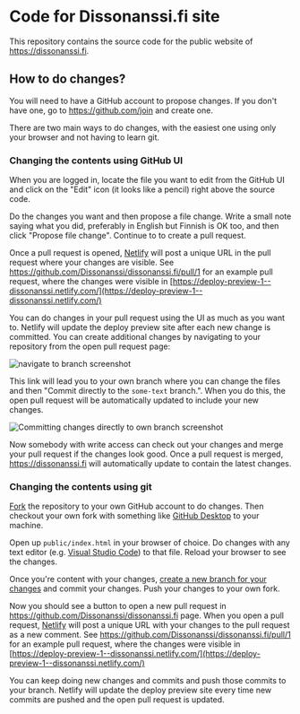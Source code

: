 # Code for Dissonanssi.fi site

This repository contains the source code for the public website of https://dissonanssi.fi.

## How to do changes?

You will need to have a GitHub account to propose changes. If you don't have one, go to https://github.com/join and create one.

There are two main ways to do changes, with the easiest one using only your browser and not having to learn git.

### Changing the contents using GitHub UI

When you are logged in, locate the file you want to edit from the GitHub UI and click on the "Edit" icon (it looks like a pencil) right above the source code.

Do the changes you want and then propose a file change. Write a small note saying what you did, preferably in English but Finnish is OK too, and then click "Propose file change". Continue to to create a pull request.

Once a pull request is opened, [Netlify](https://www.netlify.com/) will post a unique URL in the pull request where your changes are visible. See https://github.com/Dissonanssi/dissonanssi.fi/pull/1 for an example pull request, where the changes were visible in [https://deploy-preview-1--dissonanssi.netlify.com/](https://deploy-preview-1--dissonanssi.netlify.com/)

You can do changes in your pull request using the UI as much as you want to. Netlify will update the deploy preview site after each new change is committed. You can create additional changes by navigating to your repository from the open pull request page:

![navigate to branch screenshot](https://user-images.githubusercontent.com/482561/55458589-08d4f280-55f6-11e9-97b1-bf0e537bdf62.png)

This link will lead you to your own branch where you can change the files and then "Commit directly to the `some-text` branch.". When you do this, the open pull request will be automatically updated to include your new changes.

![Committing changes directly to own branch screenshot](https://user-images.githubusercontent.com/482561/55458770-91ec2980-55f6-11e9-8986-dff6ce06a653.png)

Now somebody with write access can check out your changes and merge your pull request if the changes look good. Once a pull request is merged, https://dissonanssi.fi will automatically update to contain the latest changes.

### Changing the contents using git

[Fork](https://help.github.com/en/articles/about-forks) the repository to your own GitHub account to do changes. Then checkout your own fork with something like [GitHub Desktop](https://desktop.github.com/) to your machine.

Open up `public/index.html` in your browser of choice. Do changes with any text editor (e.g. [Visual Studio Code](https://code.visualstudio.com/)) to that file. Reload your browser to see the changes.

Once you're content with your changes, [create a new branch for your changes](https://help.github.com/en/desktop/contributing-to-projects/creating-a-branch-for-your-work) and commit your changes. Push your changes to your own fork.

Now you should see a button to open a new pull request in https://github.com/Dissonanssi/dissonanssi.fi page. When you open a pull request, [Netlify](https://www.netlify.com/) will post a unique URL with your changes to the pull request as a new comment. See https://github.com/Dissonanssi/dissonanssi.fi/pull/1 for an example pull request, where the changes were visible in [https://deploy-preview-1--dissonanssi.netlify.com/](https://deploy-preview-1--dissonanssi.netlify.com/)

You can keep doing new changes and commits and push those commits to your branch. Netlify will update the deploy preview site every time new commits are pushed and the open pull request is updated.
